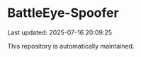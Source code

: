 # BattleEye-Spoofer

Last updated: 2025-07-16 20:09:25

This repository is automatically maintained.
